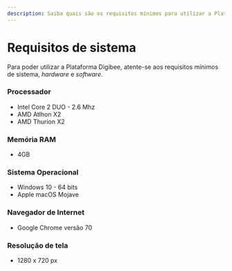 ```yaml
---
description: Saiba quais são os requisitos mínimos para utilizar a Plataforma.
---
```


# Requisitos de sistema

Para poder utilizar a Plataforma Digibee, atente-se aos requisitos mínimos de sistema, _hardware_ e _software_.

### Processador <a href="#processador" id="processador"></a>

* Intel Core 2 DUO - 2.6 Mhz
* AMD Atlhon X2
* AMD Thurion X2

### Memória RAM <a href="#memria-ram" id="memria-ram"></a>

* 4GB

### Sistema Operacional <a href="#sistema-operacional" id="sistema-operacional"></a>

* Windows 10 - 64 bits
* Apple macOS Mojave

### Navegador de Internet <a href="#navegador-de-internet" id="navegador-de-internet"></a>

* Google Chrome versão 70

### Resolução de tela <a href="#resoluo-de-tela" id="resoluo-de-tela"></a>

* 1280 x 720 px

